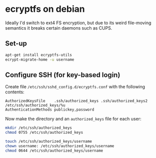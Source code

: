 # ecryptfs on debian

Ideally I'd switch to ext4 FS encryption, but due to its weird file-moving
semantics it breaks certain daemons such as CUPS.

## Set-up

```sh
apt-get install ecryptfs-utils
ecrypt-migrate-home -u username
```

## Configure SSH (for key-based login)

Create file `/etc/ssh/sshd_config.d/ecryptfs.conf` with the following contents:

```ssh-config
AuthorizedKeysFile    .ssh/authorized_keys .ssh/authorized_keys2 /etc/ssh/authorized_keys/%u
AuthenticationMethods publickey,password
```

Now make the directory and an `authorized_keys` file for each user:

```sh
mkdir /etc/ssh/authorized_keys
chmod 0755 /etc/ssh/authorized_keys

touch /etc/ssh/authorized_keys/username
chown username: /etc/ssh/authorized_keys/username
chmod 0644 /etc/ssh/authorized_keys/username
```
